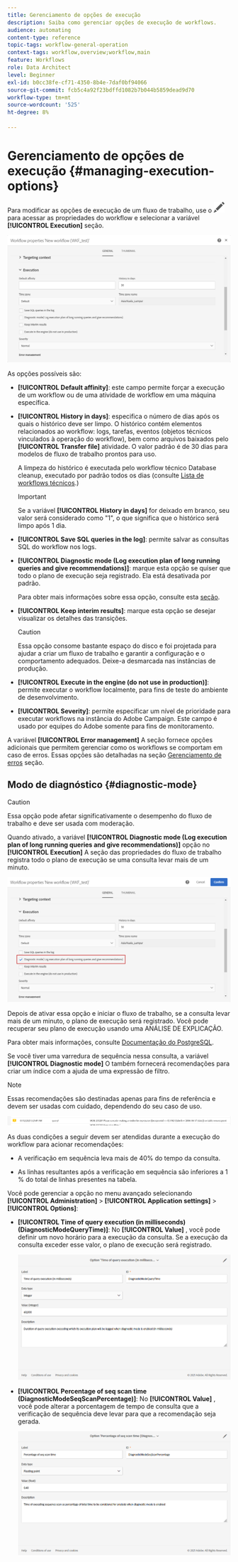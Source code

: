 ```yaml
---
title: Gerenciamento de opções de execução
description: Saiba como gerenciar opções de execução de workflows.
audience: automating
content-type: reference
topic-tags: workflow-general-operation
context-tags: workflow,overview;workflow,main
feature: Workflows
role: Data Architect
level: Beginner
exl-id: b0cc38fe-cf71-4350-8b4e-7daf0bf94066
source-git-commit: fcb5c4a92f23bdffd1082b7b044b5859dead9d70
workflow-type: tm+mt
source-wordcount: '525'
ht-degree: 8%

---
```


# Gerenciamento de opções de execução {#managing-execution-options}

Para modificar as opções de execução de um fluxo de trabalho, use o ![](assets/edit_darkgrey-24px.png) para acessar as propriedades do workflow e selecionar a variável **[!UICONTROL Execution]** seção.

![](assets/wkf_execution_6.png)

As opções possíveis são:

* **[!UICONTROL Default affinity]**: este campo permite forçar a execução de um workflow ou de uma atividade de workflow em uma máquina específica.

* **[!UICONTROL History in days]**: especifica o número de dias após os quais o histórico deve ser limpo. O histórico contém elementos relacionados ao workflow: logs, tarefas, eventos (objetos técnicos vinculados à operação do workflow), bem como arquivos baixados pelo **[!UICONTROL Transfer file]** atividade. O valor padrão é de 30 dias para modelos de fluxo de trabalho prontos para uso.

  A limpeza do histórico é executada pelo workflow técnico Database cleanup, executado por padrão todos os dias (consulte [Lista de workflows técnicos](../../administration/using/technical-workflows.md).)

  >[!IMPORTANT]
  >
  >Se a variável **[!UICONTROL History in days]** for deixado em branco, seu valor será considerado como &quot;1&quot;, o que significa que o histórico será limpo após 1 dia.

* **[!UICONTROL Save SQL queries in the log]**: permite salvar as consultas SQL do workflow nos logs.

* **[!UICONTROL Diagnostic mode (Log execution plan of long running queries and give recommendations)]**: marque esta opção se quiser que todo o plano de execução seja registrado. Ela está desativada por padrão.

  Para obter mais informações sobre essa opção, consulte esta [seção](#diagnostic-mode).

* **[!UICONTROL Keep interim results]**: marque esta opção se desejar visualizar os detalhes das transições.

  >[!CAUTION]
  >
  >Essa opção consome bastante espaço do disco e foi projetada para ajudar a criar um fluxo de trabalho e garantir a configuração e o comportamento adequados. Deixe-a desmarcada nas instâncias de produção.

* **[!UICONTROL Execute in the engine (do not use in production)]**: permite executar o workflow localmente, para fins de teste do ambiente de desenvolvimento.

* **[!UICONTROL Severity]**: permite especificar um nível de prioridade para executar workflows na instância do Adobe Campaign. Este campo é usado por equipes do Adobe somente para fins de monitoramento.

A variável **[!UICONTROL Error management]** A seção fornece opções adicionais que permitem gerenciar como os workflows se comportam em caso de erros. Essas opções são detalhadas na seção [Gerenciamento de erros](../../automating/using/monitoring-workflow-execution.md#error-management) seção.

## Modo de diagnóstico {#diagnostic-mode}

>[!CAUTION]
>
>Essa opção pode afetar significativamente o desempenho do fluxo de trabalho e deve ser usada com moderação.

Quando ativado, a variável **[!UICONTROL Diagnostic mode (Log execution plan of long running queries and give recommendations)]** opção no **[!UICONTROL Execution]** A seção das propriedades do fluxo de trabalho registra todo o plano de execução se uma consulta levar mais de um minuto.

![](assets/wkf_diagnostic.png)

Depois de ativar essa opção e iniciar o fluxo de trabalho, se a consulta levar mais de um minuto, o plano de execução será registrado. Você pode recuperar seu plano de execução usando uma ANÁLISE DE EXPLICAÇÃO.

Para obter mais informações, consulte [Documentação do PostgreSQL](https://www.postgresql.org/docs/9.4/using-explain.html).

Se você tiver uma varredura de sequência nessa consulta, a variável **[!UICONTROL Diagnostic mode]** O também fornecerá recomendações para criar um índice com a ajuda de uma expressão de filtro.

>[!NOTE]
>
> Essas recomendações são destinadas apenas para fins de referência e devem ser usadas com cuidado, dependendo do seu caso de uso.

![](assets/wkf_diagnostic_4.png)

As duas condições a seguir devem ser atendidas durante a execução do workflow para acionar recomendações:

* A verificação em sequência leva mais de 40% do tempo da consulta.

* As linhas resultantes após a verificação em sequência são inferiores a 1 % do total de linhas presentes na tabela.

Você pode gerenciar a opção no menu avançado selecionando **[!UICONTROL Administration]** > **[!UICONTROL Application settings]** > **[!UICONTROL Options]**:

* **[!UICONTROL Time of query execution (in milliseconds)(DiagnosticModeQueryTime)]**: No **[!UICONTROL Value]** , você pode definir um novo horário para a execução da consulta. Se a execução da consulta exceder esse valor, o plano de execução será registrado.

  ![](assets/wkf_diagnostic_2.png)

* **[!UICONTROL Percentage of seq scan time (DiagnosticModeSeqScanPercentage)]**: No **[!UICONTROL Value]** , você pode alterar a porcentagem de tempo de consulta que a verificação de sequência deve levar para que a recomendação seja gerada.

  ![](assets/wkf_diagnostic_3.png)
